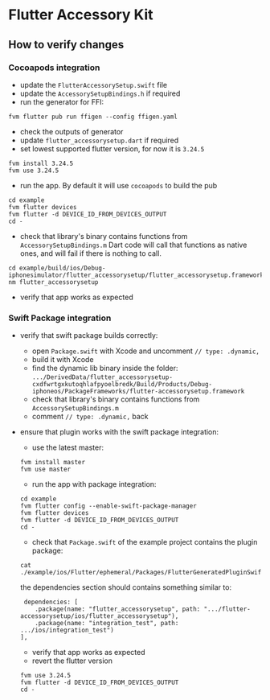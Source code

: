 
# Flutter Accessory Kit

## How to verify changes

### Cocoapods integration

- update the `FlutterAccessorySetup.swift` file
- update the `AccessorySetupBindings.h` if required
- run the generator for FFI:
```
fvm flutter pub run ffigen --config ffigen.yaml
```
- check the outputs of generator
- update `flutter_accessorysetup.dart` if required
- set lowest supported flutter version, for now it is `3.24.5`
```
fvm install 3.24.5
fvm use 3.24.5
```
- run the app. By default it will use `cocoapods` to build the pub
```
cd example
fvm flutter devices 
fvm flutter -d DEVICE_ID_FROM_DEVICES_OUTPUT
cd -
```
- check that library's binary contains functions from `AccessorySetupBindings.m`
Dart code will call that functions as native ones,
 and will fail if there is nothing to call.
```
cd example/build/ios/Debug-iphonesimulator/flutter_accessorysetup/flutter_accessorysetup.framework
nm flutter_accessorysetup
```
- verify that app works as expected

### Swift Package integration

- verify that swift package builds correctly:
    - open `Package.swift` with Xcode and uncomment  `// type: .dynamic,`
    - build it with Xcode
    - find the dynamic lib binary inside the folder:
    `.../DerivedData/flutter_accessorysetup-cxdfwrtgxkutoqhlafpyoelbredk/Build/Products/Debug-iphoneos/PackageFrameworks/flutter-accessorysetup.framework`
    - check that library's binary contains functions from `AccessorySetupBindings.m` 
    - comment `// type: .dynamic,` back

- ensure that plugin works with the swift package integration:
    - use the latest master:
    ```
    fvm install master
    fvm use master
    ```
    - run the app with package integration:
    ```
    cd example
    fvm flutter config --enable-swift-package-manager
    fvm flutter devices 
    fvm flutter -d DEVICE_ID_FROM_DEVICES_OUTPUT
    cd -
    ```
    - check that `Package.swift` of the example project contains the plugin package:
    ```
    cat ./example/ios/Flutter/ephemeral/Packages/FlutterGeneratedPluginSwiftPackage/Package.swift
    ```
    the dependencies section should contains something similar to: 
    ```
     dependencies: [
        .package(name: "flutter_accessorysetup", path: ".../flutter-accessorysetup/ios/flutter_accessorysetup"),
        .package(name: "integration_test", path: .../ios/integration_test")
    ],
    ```
    - verify that app works as expected
    - revert the flutter version
    ```
    fvm use 3.24.5
    fvm flutter -d DEVICE_ID_FROM_DEVICES_OUTPUT
    cd -
    ```
